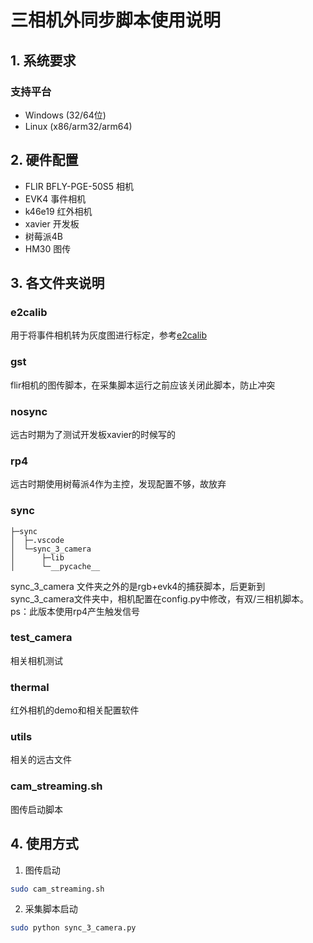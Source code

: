 # 三相机外同步脚本使用说明
## 1. 系统要求

### 支持平台
- Windows (32/64位)
- Linux (x86/arm32/arm64)



## 2. 硬件配置

- FLIR BFLY-PGE-50S5 相机
- EVK4 事件相机
- k46e19 红外相机
- xavier 开发板
- 树莓派4B
- HM30 图传

## 3. 各文件夹说明

### e2calib 
用于将事件相机转为灰度图进行标定，参考[e2calib](https://github.com/uzh-rpg/e2calib "e2calib") 
### gst 
flir相机的图传脚本，在采集脚本运行之前应该关闭此脚本，防止冲突
### nosync
远古时期为了测试开发板xavier的时候写的
### rp4
远古时期使用树莓派4作为主控，发现配置不够，故放弃
### sync
``` 
├─sync
│  ├─.vscode
│  └─sync_3_camera
│      ├─lib
│      └─__pycache__
```
sync_3_camera 文件夹之外的是rgb+evk4的捕获脚本，后更新到sync_3_camera文件夹中，相机配置在config.py中修改，有双/三相机脚本。ps：此版本使用rp4产生触发信号
### test_camera 
相关相机测试
### thermal
红外相机的demo和相关配置软件
### utils
相关的远古文件
### cam_streaming.sh
图传启动脚本

## 4. 使用方式
1. 图传启动 
```bash
sudo cam_streaming.sh
```
2. 采集脚本启动
```bash
sudo python sync_3_camera.py
```

